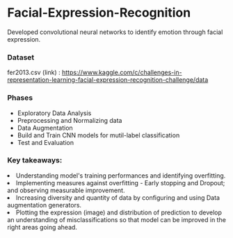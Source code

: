 # Facial-Expression-Recognition

Developed convolutional neural networks to identify emotion through facial expression.

### Dataset
fer2013.csv (link) :  https://www.kaggle.com/c/challenges-in-representation-learning-facial-expression-recognition-challenge/data
### Phases
<ul>
<li> Exploratory Data Analysis</li>
<li> Preprocessing and Normalizing data</li>
<li> Data Augmentation</li>
<li> Build and Train CNN models for mutil-label classification</li>
<li> Test and Evaluation </li>
</ul>

### Key takeaways:
<li> Understanding model's training performances and identifying overfitting.</li>
<li> Implementing measures against overfitting - Early stopping and Dropout; and observing measurable improvement. </li>
<li> Increasing diversity and quantity of data by configuring and using Data augmentation generators. </li>
<li> Plotting the expression (image) and distribution of prediction to develop an understanding of misclassifications so that model can be improved in the right areas going ahead.
